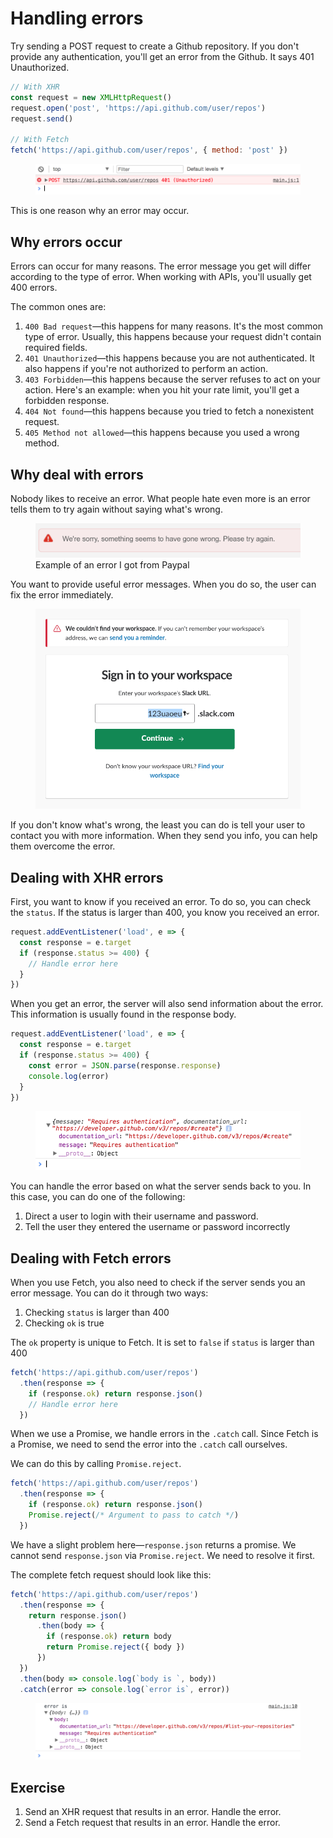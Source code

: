 # Handling errors

Try sending a POST request to create a Github repository. If you don't provide any authentication, you'll get an error from the Github. It says 401 Unauthorized.

```js
// With XHR
const request = new XMLHttpRequest()
request.open('post', 'https://api.github.com/user/repos')
request.send()

// With Fetch
fetch('https://api.github.com/user/repos', { method: 'post' })

```

<figure>
  <img src="../../images/ajax/errors/unauthorized.png" alt="">
  <figcaption></figcaption>
</figure>

This is one reason why an error may occur.

## Why errors occur

Errors can occur for many reasons. The error message you get will differ according to the type of error. When working with APIs, you'll usually get 400 errors.

The common ones are:

1. `400 Bad request`—this happens for many reasons. It's the most common type of error. Usually, this happens because your request didn't contain required fields.
2. `401 Unauthorized`—this happens because you are not authenticated. It also happens if you're not authorized to perform an action.
3. `403 Forbidden`—this happens because the server refuses to act on your action. Here's an example: when you hit your rate limit, you'll get a forbidden response.
4. `404 Not found`—this happens because you tried to fetch a nonexistent request.
5. `405 Method not allowed`—this happens because you used a wrong method.

## Why deal with errors

Nobody likes to receive an error. What people hate even more is an error tells them to try again without saying what's wrong.

<figure>
  <img src="../../images/ajax/errors/something-wrong.png" alt="">
  <figcaption>Example of an error I got from Paypal</figcaption>
</figure>

You want to provide useful error messages. When you do so, the user can fix the error immediately.

<figure>
  <img src="../../images/ajax/errors/good-message.png" alt="">
  <figcaption></figcaption>
</figure>

If you don't know what's wrong, the least you can do is tell your user to contact you with more information. When they send you info, you can help them overcome the error.

## Dealing with XHR errors

First, you want to know if you received an error. To do so, you can check the `status`. If the status is larger than 400, you know you received an error.

```js
request.addEventListener('load', e => {
  const response = e.target
  if (response.status >= 400) {
    // Handle error here
  }
})
```

When you get an error, the server will also send information about the error. This information is usually found in the response body.

```js
request.addEventListener('load', e => {
  const response = e.target
  if (response.status >= 400) {
    const error = JSON.parse(response.response)
    console.log(error)
  }
})
```

<figure>
  <img src="../../images/ajax/errors/github-unauthorized-error.png" alt="">
  <figcaption></figcaption>
</figure>

You can handle the error based on what the server sends back to you. In this case, you can do one of the following:

1. Direct a user to login with their username and password.
2. Tell the user they entered the username or password incorrectly

## Dealing with Fetch errors

When you use Fetch, you also need to check if the server sends you an error message. You can do it through two ways:

1. Checking `status` is larger than 400
2. Checking `ok` is true

The `ok` property is unique to Fetch. It is set to `false` if `status` is larger than 400

```js
fetch('https://api.github.com/user/repos')
  .then(response => {
    if (response.ok) return response.json()
    // Handle error here
  })
```

When we use a Promise, we handle errors in the `.catch` call. Since Fetch is a Promise, we need to send the error into the `.catch` call ourselves.

We can do this by calling `Promise.reject`.

```js
fetch('https://api.github.com/user/repos')
  .then(response => {
    if (response.ok) return response.json()
    Promise.reject(/* Argument to pass to catch */)
  })
```

We have a slight problem here—`response.json` returns a promise. We cannot send `response.json` via `Promise.reject`. We need to resolve it first.

The complete fetch request should look like this:

```js
fetch('https://api.github.com/user/repos')
  .then(response => {
    return response.json()
      .then(body => {
        if (response.ok) return body
        return Promise.reject({ body })
      })
  })
  .then(body => console.log(`body is `, body))
  .catch(error => console.log(`error is`, error))
```

<figure>
  <img src="../../images/ajax/errors/fetch-error.png" alt="">
  <figcaption></figcaption>
</figure>

## Exercise

1. Send an XHR request that results in an error. Handle the error.
2. Send a Fetch request that results in an error. Handle the error.